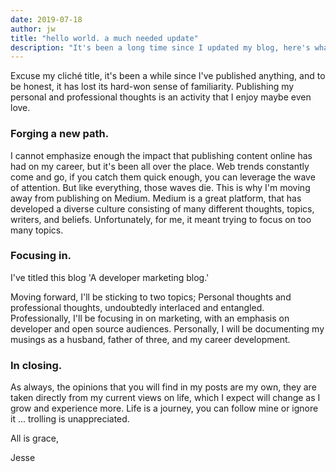 ```yaml
---
date: 2019-07-18
author: jw
title: "hello world. a much needed update"
description: "It's been a long time since I updated my blog, here's what I've been up to"
---
```

Excuse my cliché title, it's been a while since I've published anything, and to be honest, it has lost its hard-won sense of familiarity. Publishing my personal and professional thoughts is an activity that I enjoy maybe even love. 

<h3>Forging a new path.</h3> 
I cannot emphasize enough the impact that publishing content online has had on my career, but it's been all over the place. Web trends constantly come and go, if you catch them quick enough, you can leverage the wave of attention. But like everything, those waves die. This is why I'm moving away from publishing on Medium. Medium is a great platform, that has developed a diverse culture consisting of many different thoughts, topics, writers, and beliefs. Unfortunately, for me, it meant trying to focus on too many topics. 

<h3>Focusing in.</h3>
I've titled this blog 'A developer marketing blog.' 

Moving forward, I'll be sticking to two topics; Personal thoughts and professional thoughts, undoubtedly interlaced and entangled. Professionally, I'll be focusing in on marketing, with an emphasis on developer and open source audiences. Personally, I will be documenting my musings as a husband, father of three, and my career development. 

<h3>In closing.</h3>
As always, the opinions that you will find in my posts are my own, they are taken directly from my current views on life, which I expect will change as I grow and experience more. Life is a journey, you can follow mine or ignore it ... trolling is unappreciated.

All is grace,

Jesse

